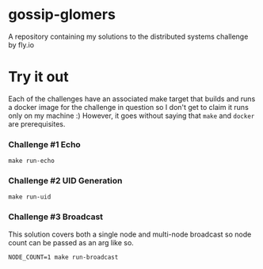 # gossip-glomers
A repository containing my solutions to the distributed systems challenge by fly.io

# Try it out
Each of the challenges have an associated make target that builds and runs a docker image for the challenge in question so I don't get to claim it runs only on my machine :) However, it goes without saying that `make` and `docker` are prerequisites.

### Challenge #1 Echo
```shell
make run-echo
```

### Challenge #2 UID Generation
```shell
make run-uid
```

### Challenge #3 Broadcast
This solution covers both a single node and multi-node broadcast so node count can be passed as an arg like so.
```shell
NODE_COUNT=1 make run-broadcast
```


